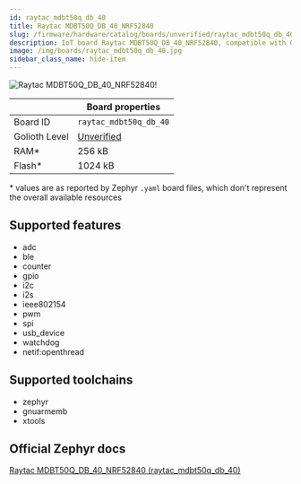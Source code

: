 ```yaml
---
id: raytac_mdbt50q_db_40
title: Raytac MDBT50Q_DB_40_NRF52840
slug: /firmware/hardware/catalog/boards/unverified/raytac_mdbt50q_db_40
description: IoT board Raytac MDBT50Q_DB_40_NRF52840, compatible with Golioth at unverified level.
image: /img/boards/raytac_mdbt50q_db_40.jpg
sidebar_class_name: hide-item
---
```


[//]: # (This is an auto-generated file, do not edit! Changes to it will be lost upon re-generation)

![Raytac MDBT50Q_DB_40_NRF52840!](/img/boards/raytac_mdbt50q_db_40.jpg "Raytac MDBT50Q_DB_40_NRF52840")

|                | Board properties     |
| -------------  | -------------------- |
| Board ID       | `raytac_mdbt50q_db_40` |
| Golioth Level  | [Unverified](/firmware/hardware#unverified-boards) |
| RAM*           | 256 kB |
| Flash*         | 1024 kB |

\* values are as reported by Zephyr `.yaml` board files, which don't represent the overall available resources



## Supported features

* adc
* ble
* counter
* gpio
* i2c
* i2s
* ieee802154
* pwm
* spi
* usb_device
* watchdog
* netif:openthread

## Supported toolchains

* zephyr
* gnuarmemb
* xtools

## Official Zephyr docs

[Raytac MDBT50Q_DB_40_NRF52840 (raytac_mdbt50q_db_40)](https://docs.zephyrproject.org/latest/boards/raytac/mdbt50q_db_40/doc/index.html)
